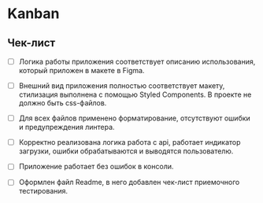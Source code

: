 # Kanban

## Чек-лист

- [ ] Логика работы приложения соответствует описанию использования, который приложен в макете в Figma.

- [ ] Внешний вид приложения полностью соответствует макету, стилизация выполнена с помощью Styled Components. В проекте не должно быть css-файлов.

- [ ] Для всех файлов применено форматирование, отсутствуют ошибки и предупреждения линтера.

- [ ] Корректно реализована логика работа с api, работает индикатор загрузки, ошибки обрабатываются и выводятся пользователю.

- [ ] Приложение работает без ошибок в консоли.

- [ ] Оформлен файл Readme, в него добавлен чек-лист приемочного тестирования.
